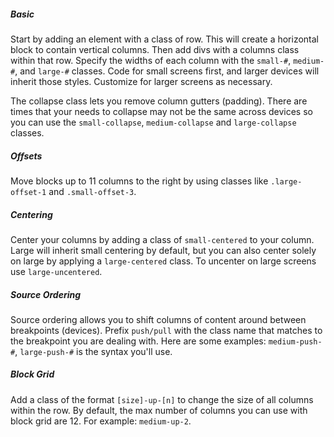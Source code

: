 ##### Basic
Start by adding an element with a class of row. This will create a horizontal block to contain vertical columns. Then add divs with a columns class within that row. Specify the widths of each column with the `small-#`, `medium-#`, and `large-#` classes. Code for small screens first, and larger devices will inherit those styles. Customize for larger screens as necessary.

The collapse class lets you remove column gutters (padding). There are times that your needs to collapse may not be the same across devices so you can use the `small-collapse`, `medium-collapse` and `large-collapse` classes.

##### Offsets
Move blocks up to 11 columns to the right by using classes like `.large-offset-1` and `.small-offset-3`.

##### Centering
Center your columns by adding a class of `small-centered` to your column. Large will inherit small centering by default, but you can also center solely on large by applying a `large-centered` class. To uncenter on large screens use `large-uncentered`.

##### Source Ordering
Source ordering allows you to shift columns of content around between breakpoints (devices). Prefix `push/pull` with the class name that matches to the breakpoint you are dealing with. Here are some examples: `medium-push-#`, `large-push-#` is the syntax you'll use.

##### Block Grid
Add a class of the format `[size]-up-[n]` to change the size of all columns within the row. By default, the max number of columns you can use with block grid are 12. For example: `medium-up-2`.